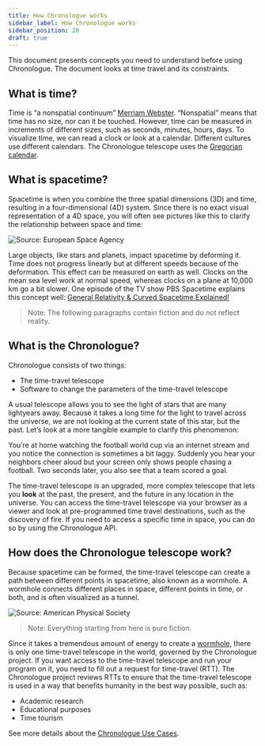 ```yaml
---
title: How Chronologue works
sidebar_label: How Chronologue works
sidebar_position: 20
draft: true
---
```


This document presents concepts you need to understand before using Chronologue. The document looks at time travel and its constraints. 

## What is time? 
Time is “a nonspatial continuum” [Merriam Webster](https://www.merriam-webster.com/dictionary/time). “Nonspatial” means that time has no size, nor can it be touched. However, time can be measured in increments of different sizes, such as seconds, minutes, hours, days. To visualize time, we can read a clock or look at a calendar. Different cultures use different calendars. The Chronologue telescope uses the [Gregorian calendar](https://en.wikipedia.org/wiki/Gregorian_calendar).


## What is spacetime?
Spacetime is when you combine the three spatial dimensions (3D) and time, resulting in a four-dimensional (4D) system. Since there is no exact visual representation of a 4D space, you will often see pictures like this to clarify the relationship between space and time:

![Source: European Space Agency](https://www.esa.int/var/esa/storage/images/esa_multimedia/images/2015/09/spacetime_curvature/15576375-1-eng-GB/Spacetime_curvature_pillars.jpg)

Large objects, like stars and planets, impact spacetime by deforming it. Time does not progress linearly but at different speeds because of the deformation. This effect can be measured on earth as well. Clocks on the mean sea level work at normal speed, whereas clocks on a plane at 10,000 km go a bit slower. One episode of the TV show PBS Spacetime explains this concept well: [General Relativity & Curved Spacetime Explained!](https://youtu.be/AwhKZ3fd9JA?t=359)

>Note: The following paragraphs contain fiction and do not reflect reality. 

## What is the Chronologue?

Chronologue consists of two things:
* The time-travel telescope
* Software to change the parameters of the time-travel telescope

A usual telescope allows you to see the light of stars that are many lightyears away. Because it takes a long time for the light to travel across the universe, we are not looking at the current state of this star, but the past. Let’s look at a more tangible example to clarify this phenomenon: 

You’re at home watching the football world cup via an internet stream and you notice the connection is sometimes a bit laggy. Suddenly you hear your neighbors cheer aloud but your screen only shows people chasing a football. Two seconds later, you also see that a team scored a goal. 

The time-travel telescope is an upgraded, more complex telescope that lets you **look** at the past, the present, and the future in any location in the universe. You can access the time-travel telescope via your browser as a viewer and look at pre-programmed time travel destinations, such as the discovery of fire. If you need to access a specific time in space, you can do so by using the Chronologue API. 

<!--If you want to integrate Chronologue within your program, have a look at the Chronologue SDK. Active development is still up for discussion...-->

## How does the Chronologue telescope work?

Because spacetime can be formed, the time-travel telescope can create a path between different points in spacetime, also known as a wormhole. A wormhole connects different places in space, different points in time, or both, and is often visualized as a tunnel.

![Source: American Physical Society](https://physics.aps.org/assets/3dbae5fd-a0e8-4b78-81be-b10bb92fe6f2/e40_2_medium.png)

>Note: Everything starting from here is pure fiction.

Since it takes a tremendous amount of energy to create a [wormhole](https://en.wikipedia.org/wiki/Wormhole), there is only one time-travel telescope in the world, governed by the Chronologue project. If you want access to the time-travel telescope and run your program on it, you need to fill out a request for time-travel (RTT). The Chronologue project reviews RTTs to ensure that the time-travel telescope is used in a way that benefits humanity in the best way possible, such as:
* Academic research
* Educational purposes
* Time tourism

See more details about the [Chronologue Use Cases](https://github.com/thegooddocsproject/chronologue/wiki/Use-Cases).
